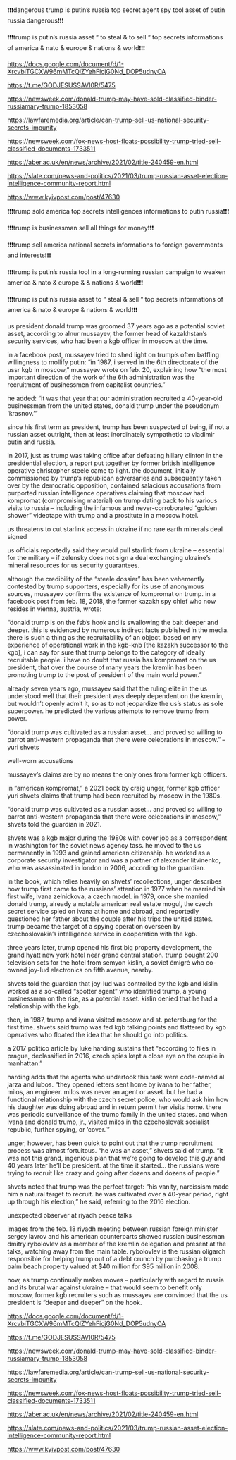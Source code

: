 ❗️❗️❗️dangerous trump is putin’s russia top secret agent spy tool asset of putin russia dangerous❗️❗️❗️

❗️❗️❗️trump is putin’s russia asset “ to steal & to sell “ top secrets informations of america & nato & europe & nations & world❗️❗️❗️

https://docs.google.com/document/d/1-XrcvbiTGCXW96mMTcQlZYehFicjG0Nd_DOP5udnyOA

https://t.me/GODJESUSSAVI0R/5475

https://newsweek.com/donald-trump-may-have-sold-classified-binder-russiamary-trump-1853058

https://lawfaremedia.org/article/can-trump-sell-us-national-security-secrets-impunity

https://newsweek.com/fox-news-host-floats-possibility-trump-tried-sell-classified-documents-1733511

https://aber.ac.uk/en/news/archive/2021/02/title-240459-en.html

https://slate.com/news-and-politics/2021/03/trump-russian-asset-election-intelligence-community-report.html

https://www.kyivpost.com/post/47630

❗️❗️❗️trump sold america top secrets intelligences informations to putin russia❗️❗️❗️

❗️❗️❗️trump is businessman sell all things for money❗️❗️❗️

❗️❗️❗️trump sell america national secrets informations to foreign governments and interests❗️❗️❗️

❗️❗️❗️trump is putin’s russia tool in a long-running russian campaign to weaken america & nato & europe & & nations & world❗️❗️❗️

❗️❗️❗️trump is putin’s russia asset to “ steal & sell “ top secrets informations of america & nato & europe & nations & world❗️❗️❗️

us president donald trump was groomed 37 years ago as a potential soviet asset, according to alnur mussayev, the former head of kazakhstan’s security services, who had been a kgb officer in moscow at the time.

in a facebook post, mussayev tried to shed light on trump’s often baffling willingness to mollify putin: “in 1987, i served in the 6th directorate of the ussr kgb in moscow,” mussayev wrote on feb. 20, explaining how “the most important direction of the work of the 6th administration was the recruitment of businessmen from capitalist countries.”

he added: “it was that year that our administration recruited a 40-year-old businessman from the united states, donald trump under the pseudonym ‘krasnov.’”

since his first term as president, trump has been suspected of being, if not a russian asset outright, then at least inordinately sympathetic to vladimir putin and russia.

in 2017, just as trump was taking office after defeating hillary clinton in the presidential election, a report put together by former british intelligence operative christopher steele came to light. the document, initially commissioned by trump’s republican adversaries and subsequently taken over by the democratic opposition, contained salacious accusations from purported russian intelligence operatives claiming that moscow had kompromat (compromising material) on trump dating back to his various visits to russia – including the infamous and never-corroborated “golden shower” videotape with trump and a prostitute in a moscow hotel.

us threatens to cut starlink access in ukraine if no rare earth minerals deal signed

us officials reportedly said they would pull starlink from ukraine – essential for the military – if zelensky does not sign a deal exchanging ukraine’s mineral resources for us security guarantees.

although the credibility of the “steele dossier” has been vehemently contested by trump supporters, especially for its use of anonymous sources, mussayev confirms the existence of kompromat on trump. in a facebook post from feb. 18, 2018, the former kazakh spy chief who now resides in vienna, austria, wrote:

“donald trump is on the fsb’s hook and is swallowing the bait deeper and deeper. this is evidenced by numerous indirect facts published in the media. there is such a thing as the recruitability of an object. based on my experience of operational work in the kgb-knb [the kazakh successor to the kgb], i can say for sure that trump belongs to the category of ideally recruitable people. i have no doubt that russia has kompromat on the us president, that over the course of many years the kremlin has been promoting trump to the post of president of the main world power.”

already seven years ago, mussayev said that the ruling elite in the us understood well that their president was deeply dependent on the kremlin, but wouldn’t openly admit it, so as to not jeopardize the us’s status as sole superpower. he predicted the various attempts to remove trump from power.

“donald trump was cultivated as a russian asset… and proved so willing to parrot anti-western propaganda that there were celebrations in moscow.” – yuri shvets

well-worn accusations

mussayev’s claims are by no means the only ones from former kgb officers.

in “american kompromat,” a 2021 book by craig unger, former kgb officer yuri shvets claims that trump had been recruited by moscow in the 1980s.

“donald trump was cultivated as a russian asset… and proved so willing to parrot anti-western propaganda that there were celebrations in moscow,” shvets told the guardian in 2021.

shvets was a kgb major during the 1980s with cover job as a correspondent in washington for the soviet news agency tass. he moved to the us permanently in 1993 and gained american citizenship. he worked as a corporate security investigator and was a partner of alexander litvinenko, who was assassinated in london in 2006, according to the guardian.

in the book, which relies heavily on shvets’ recollections, unger describes how trump first came to the russians’ attention in 1977 when he married his first wife, ivana zelnickova, a czech model. in 1979, once she married donald trump, already a notable american real estate mogul, the czech secret service spied on ivana at home and abroad, and reportedly questioned her father about the couple after his trips the united states. trump became the target of a spying operation overseen by czechoslovakia’s intelligence service in cooperation with the kgb.

three years later, trump opened his first big property development, the grand hyatt new york hotel near grand central station. trump bought 200 television sets for the hotel from semyon kislin, a soviet émigré who co-owned joy-lud electronics on fifth avenue, nearby.

shvets told the guardian that joy-lud was controlled by the kgb and kislin worked as a so-called “spotter agent” who identified trump, a young businessman on the rise, as a potential asset. kislin denied that he had a relationship with the kgb.

then, in 1987, trump and ivana visited moscow and st. petersburg for the first time. shvets said trump was fed kgb talking points and flattered by kgb operatives who floated the idea that he should go into politics.

a 2017 politico article by luke harding sustains that “according to files in prague, declassified in 2016, czech spies kept a close eye on the couple in manhattan.”

harding adds that the agents who undertook this task were code-named al jarza and lubos. “they opened letters sent home by ivana to her father, milos, an engineer. milos was never an agent or asset. but he had a functional relationship with the czech secret police, who would ask him how his daughter was doing abroad and in return permit her visits home. there was periodic surveillance of the trump family in the united states. and when ivana and donald trump, jr., visited milos in the czechoslovak socialist republic, further spying, or ‘cover.’”

unger, however, has been quick to point out that the trump recruitment process was almost fortuitous. “he was an asset,” shvets said of trump. “it was not this grand, ingenious plan that we’re going to develop this guy and 40 years later he’ll be president. at the time it started… the russians were trying to recruit like crazy and going after dozens and dozens of people.”

shvets noted that trump was the perfect target: “his vanity, narcissism made him a natural target to recruit. he was cultivated over a 40-year period, right up through his election,” he said, referring to the 2016 election.

unexpected observer at riyadh peace talks

images from the feb. 18  riyadh meeting between russian foreign minister sergey lavrov and his american counterparts showed russian businessman dmitry rybolovlev as a member of the kremlin delegation and present at the talks, watching away from the main table. rybolovlev is the russian oligarch responsible for helping trump out of a debt crunch by purchasing a trump palm beach property valued at $40 million for $95 million in 2008.

now, as trump continually makes moves – particularly with regard to russia and its brutal war against ukraine – that would seem to benefit only moscow, former kgb recruiters such as mussayev are convinced that the us president is “deeper and deeper” on the hook.

https://docs.google.com/document/d/1-XrcvbiTGCXW96mMTcQlZYehFicjG0Nd_DOP5udnyOA

https://t.me/GODJESUSSAVI0R/5475

https://newsweek.com/donald-trump-may-have-sold-classified-binder-russiamary-trump-1853058

https://lawfaremedia.org/article/can-trump-sell-us-national-security-secrets-impunity

https://newsweek.com/fox-news-host-floats-possibility-trump-tried-sell-classified-documents-1733511

https://aber.ac.uk/en/news/archive/2021/02/title-240459-en.html

https://slate.com/news-and-politics/2021/03/trump-russian-asset-election-intelligence-community-report.html

https://www.kyivpost.com/post/47630


